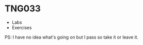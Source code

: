# TNG033
- Labs 
- Exercises

PS: I have no idea what's going on but I pass so take it or leave it.
